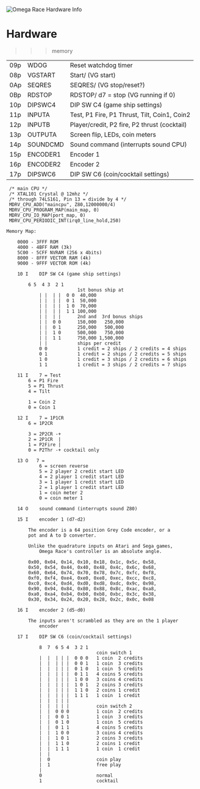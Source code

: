 ![Omega Race Hardware Info](ORace.jpg)

# Hardware

>>> memory

| | | |
| --- | --- | --- |
|  09p     | WDOG             | Reset watchdog timer |
|  08p     | VGSTART          | Start/ (VG start) |
|  0Ap     | SEQRES           | SEQRES/ (VG stop/reset?) |
|  0Bp     | RDSTOP           | RDSTOP/ d7 = stop (VG running if 0) |
|  10p     | DIPSWC4          | DIP SW C4 (game ship settings) |
|  11p     | INPUTA           | Test, P1 Fire, P1 Thrust, Tilt, Coin1, Coin2 |
|  12p     | INPUTB           | Player/credit, P2 fire, P2 thrust (cocktail) |
|  13p     | OUTPUTA          | Screen flip, LEDs, coin meters |
|  14p     | SOUNDCMD         | Sound command (interrupts sound CPU) |
|  15p     | ENCODER1         | Encoder 1 |
|  16p     | ENCODER2         | Encoder 2 |
|  17p     | DIPSWC6          | DIP SW C6 (coin/cocktail settings) |


```
 /* main CPU */
 /* XTAL101 Crystal @ 12mhz */
 /* through 74LS161, Pin 13 = divide by 4 */
 MDRV_CPU_ADD("maincpu", Z80,12000000/4)
 MDRV_CPU_PROGRAM_MAP(main_map, 0)
 MDRV_CPU_IO_MAP(port_map, 0)
 MDRV_CPU_PERIODIC_INT(irq0_line_hold,250)

Memory Map:

    0000 - 3FFF ROM
    4000 - 4BFF RAM (3k)
    5C00 - 5CFF NVRAM (256 x 4bits)
    8000 - 8FFF VECTOR RAM (4k)
    9000 - 9FFF VECTOR ROM (4k)

    10 I    DIP SW C4 (game ship settings)

        6 5  4 3  2 1
                          1st bonus ship at
            | |  | |  0 0  40,000
            | |  | |  0 1  50,000
            | |  | |  1 0  70,000
            | |  | |  1 1 100,000
            | |  | |      2nd and  3rd bonus ships
            | |  0 0      150,000   250,000
            | |  0 1      250,000   500,000
            | |  1 0      500,000   750,000
            | |  1 1      750,000 1,500,000
            | |           ships per credit
            0 0           1 credit = 2 ships / 2 credits = 4 ships
            0 1           1 credit = 2 ships / 2 credits = 5 ships
            1 0           1 credit = 3 ships / 2 credits = 6 ships
            1 1           1 credit = 3 ships / 2 credits = 7 ships

    11 I    7 = Test
        6 = P1 Fire
        5 = P1 Thrust
        4 = Tilt

        1 = Coin 2
        0 = Coin 1

    12 I    7 = 1P1CR
        6 = 1P2CR

        3 = 2P2CR -+
        2 = 2P1CR  |
        1 = P2Fire |
        0 = P2Thr -+ cocktail only

    13 O   7 =
            6 = screen reverse
            5 = 2 player 2 credit start LED
            4 = 2 player 1 credit start LED
            3 = 1 player 1 credit start LED
            2 = 1 player 1 credit start LED
            1 = coin meter 2
            0 = coin meter 1

    14 O    sound command (interrupts sound Z80)

    15 I    encoder 1 (d7-d2)

        The encoder is a 64 position Grey Code encoder, or a
        pot and A to D converter.

        Unlike the quadrature inputs on Atari and Sega games,
            Omega Race's controller is an absolute angle.

        0x00, 0x04, 0x14, 0x10, 0x18, 0x1c, 0x5c, 0x58,
        0x50, 0x54, 0x44, 0x40, 0x48, 0x4c, 0x6c, 0x68,
        0x60, 0x64, 0x74, 0x70, 0x78, 0x7c, 0xfc, 0xf8,
        0xf0, 0xf4, 0xe4, 0xe0, 0xe8, 0xec, 0xcc, 0xc8,
        0xc0, 0xc4, 0xd4, 0xd0, 0xd8, 0xdc, 0x9c, 0x98,
        0x90, 0x94, 0x84, 0x80, 0x88, 0x8c, 0xac, 0xa8,
        0xa0, 0xa4, 0xb4, 0xb0, 0xb8, 0xbc, 0x3c, 0x38,
        0x30, 0x34, 0x24, 0x20, 0x28, 0x2c, 0x0c, 0x08

    16 I    encoder 2 (d5-d0)

        The inputs aren't scrambled as they are on the 1 player
            encoder

    17 I    DIP SW C6 (coin/cocktail settings)

            8  7  6 5 4  3 2 1
                                 coin switch 1
            |  |  | | |  0 0 0   1 coin  2 credits
            |  |  | | |  0 0 1   1 coin  3 credits
            |  |  | | |  0 1 0   1 coin  5 credits
            |  |  | | |  0 1 1   4 coins 5 credits
            |  |  | | |  1 0 0   3 coins 4 credits
            |  |  | | |  1 0 1   2 coins 3 credits
            |  |  | | |  1 1 0   2 coins 1 credit
            |  |  | | |  1 1 1   1 coin  1 credit
            |  |  | | |
            |  |  | | |          coin switch 2
            |  |  0 0 0          1 coin  2 credits
            |  |  0 0 1          1 coin  3 credits
            |  |  0 1 0          1 coin  5 credits
            |  |  0 1 1          4 coins 5 credits
            |  |  1 0 0          3 coins 4 credits
            |  |  1 0 1          2 coins 3 credits
            |  |  1 1 0          2 coins 1 credit
            |  |  1 1 1          1 coin  1 credit
            |  |
            |  0                 coin play
            |  1                 free play
            |
            0                    normal
            1                    cocktail

```

